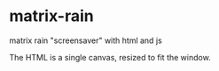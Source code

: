 # matrix-rain
matrix rain "screensaver" with html and js

The HTML is a single canvas, resized to fit the window.
